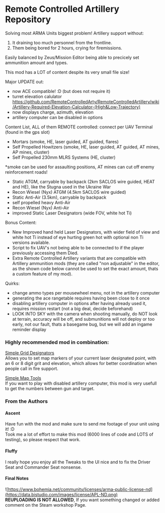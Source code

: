 # Remote Controlled Artillery Repository

Solving most ARMA Units biggest problem!
Artillery support without:

1. It draining too much personnel from the frontline.
2. Them being bored for 2 hours, crying for firemissions.

Easily balanced by Zeus/Mission Editor being able to precicely set ammunition amount and types.

This mod has a LOT of content despite its very small file size!

Major UPDATE out:
- now ACE compatible! :D (but does not require it)
- turret elevation calulator https://github.com/RemoteControlledArty/RemoteControlledArtillery/wiki/Artillery-Required-Elevation-Calculator-(High&Low-Trajectory)
- now displays charge, azimuth, elevation
- artillery computer can be disabled in options

Content List, ALL of them REMOTE controlled:
connect per UAV Terminal (found in the gps slot)

- Mortars (smoke, HE, laser guided, AT guided, flares)
- Self Propelled Howitzers (smoke, HE, laser guided, AT guided, AT mines, AP mines, cluster)
- Self Propelled 230mm MLRS Systems (HE, cluster)

*smoke can be used for assaulting positions, AT mines can cut off enemy reinforcement roads!

- Static ATGM, carryable by backpack (2km SACLOS wire guided, HEAT and HE), like the Stugna used in the Ukraine War
- Recon Wiesel (Nyx) ATGM (4.5km SACLOS wire guided)
- Static Anti-Air (3.5km), carryable by backpack
- self propelled heavy Anti-Air
- Recon Wiesel (Nyx) Anti-Air
- improved Static Laser Designators (wide FOV, white hot Ti)

Bonus Content:
- New Improved hand held Laser Designators, with wider field of view and white hot Ti instead of eye hurting green hot with optional non Ti versions available. 
- Script to fix UAV's not being able to be connected to if the player previously accessing them Died.
- Extra Remote Controlled Artillery variants that are compatible with Artillery ammunition mods (they are called "non adjustable" in the editor, as the shown code below cannot be used to set the exact amount, thats a custom feature of my mod).

Quirks:
- change ammo types per mousewheel menu, not in the artillery computer
- generating the ace rangetable requires having been close to it once
- disabling artillery computer in options after having already used it, requires mission restart (not a big deal, decide beforehand)
- LOOK INTO SKY with the camera when shooting manually, do NOT look at terrain, accuracy will be off, and submunitions will not deploy or too early, not our fault, thats a basegame bug, but we will add an ingame reminder display

### Highly recommended mod in combination:

[Simple Grid Designators](https://steamcommunity.com/sharedfiles/filedetails/?id=2538444208)  
Allows you to set map markers of your current laser designated point, with an 6 or 8 digit grit and elevation, which allows for better coordination when people call in fire support.

[Simple Map Tools](https://steamcommunity.com/sharedfiles/filedetails/?id=2013446344)  
If you want to play with disabled artillery computer, this mod is very usefull to get the numbers between gun and target.

### From the Authors

#### Ascent
Have fun with the mod and make sure to send me footage of your unit using it! :D  
Took me a lot of effort to make this mod (6000 lines of code and LOTS of testing), so please respect that work.

#### Fluffy
I really hope you enjoy all the Tweaks to the UI nice and to fix the Driver Seat and Commander Seat nonsense.

#### Final Notes
![https://www.bohemia.net/community/licenses/arma-public-license-nd](https://data.bistudio.com/images/license/APL-ND.png)  
**REUPLOADING IS NOT ALLOWED**, If you want something changed or added comment on the Steam workshop Page.
